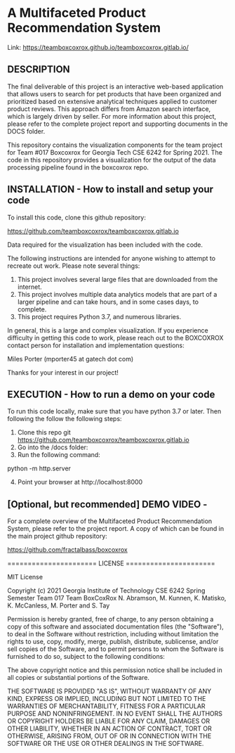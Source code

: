 # A Multifaceted Product Recommendation System
Link: https://teamboxcoxrox.github.io/teamboxcoxrox.gitlab.io/
## DESCRIPTION

The final deliverable of this project is an interactive web-based application that allows users to search for pet
products that have been organized and prioritized based on extensive analytical techniques applied to customer product
reviews.  This approach differs from Amazon search interface, which is largely driven by seller. For more information
about this project, please refer to the complete project report and supporting documents in the DOCS folder.

This repository contains the visualization components for the team project for Team #017 Boxcoxrox for 
Georgia Tech CSE 6242 for Spring 2021.  The code in this repository provides a visualization for the 
output of the data processing pipeline found in the boxcoxrox repo.

## INSTALLATION - How to install and setup your code

To install this code, clone this github repository:  

https://github.com/teamboxcoxrox/teamboxcoxrox.gitlab.io

Data required for the visualization has been included with the code. 

The following instructions are intended for anyone wishing to attempt to recreate out work.  Please note several things:

1.  This project involves several large files that are downloaded from the internet.
2.  This project involves multiple data analytics models that are part of a larger pipeline and can take hours, and in
    some cases days, to complete.
3.  This project requires Python 3.7, and numerous libraries.

In general, this is a large and complex visualization.  If you experience difficulty in getting this code to work,
please reach out to the BOXCOXROX contact person for installation and implementation questions:

Miles Porter
(mporter45 at gatech dot com)

Thanks for your interest in our project!

## EXECUTION - How to run a demo on your code

To run this code locally, make sure that you have python 3.7 or later.  Then following the 
follow the following steps:

1.  Clone this repo git  https://github.com/teamboxcoxrox/teamboxcoxrox.gitlab.io
2.  Go into the /docs folder:
3.  Run the following command:

python -m http.server

4.  Point your browser at  http://localhost:8000

## [Optional, but recommended] DEMO VIDEO -

For a complete overview of the Multifaceted Product Recommendation System, please refer to the project
report.  A copy of which can be found in the main project github repository:

https://github.com/fractalbass/boxcoxrox

====================== LICENSE ======================

MIT License

Copyright (c) 2021 Georgia Institute of Technology CSE 6242 Spring Semester Team 017 Team BoxCoxRox
N. Abramson, M. Kunnen, K. Matisko, K. McCanless, M. Porter and S. Tay

Permission is hereby granted, free of charge, to any person obtaining a copy
of this software and associated documentation files (the "Software"), to deal
in the Software without restriction, including without limitation the rights
to use, copy, modify, merge, publish, distribute, sublicense, and/or sell
copies of the Software, and to permit persons to whom the Software is
furnished to do so, subject to the following conditions:

The above copyright notice and this permission notice shall be included in all
copies or substantial portions of the Software.

THE SOFTWARE IS PROVIDED "AS IS", WITHOUT WARRANTY OF ANY KIND, EXPRESS OR
IMPLIED, INCLUDING BUT NOT LIMITED TO THE WARRANTIES OF MERCHANTABILITY,
FITNESS FOR A PARTICULAR PURPOSE AND NONINFRINGEMENT. IN NO EVENT SHALL THE
AUTHORS OR COPYRIGHT HOLDERS BE LIABLE FOR ANY CLAIM, DAMAGES OR OTHER
LIABILITY, WHETHER IN AN ACTION OF CONTRACT, TORT OR OTHERWISE, ARISING FROM,
OUT OF OR IN CONNECTION WITH THE SOFTWARE OR THE USE OR OTHER DEALINGS IN THE
SOFTWARE.
